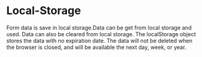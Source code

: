 # Local-Storage
Form data is save in local storage.Data can be get from local storage and used. Data can also be cleared from local storage. 
The localStorage object stores the data with no expiration date. The data will not be deleted when the browser is closed, and will be available the next day, week, or year.
